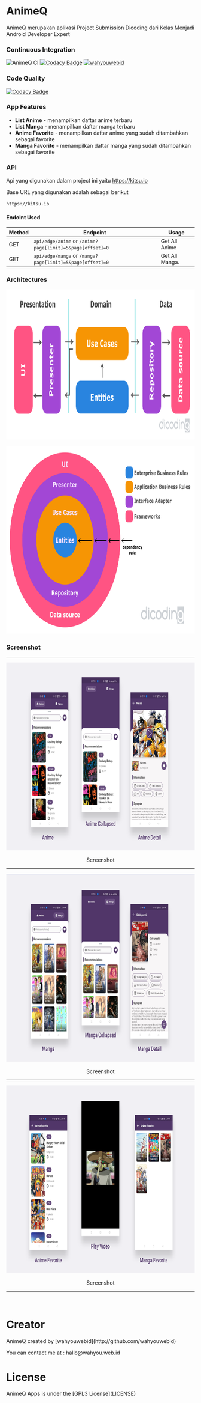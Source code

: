 # AnimeQ

AnimeQ merupakan aplikasi Project Submission Dicoding dari Kelas Menjadi Android Developer Expert


### Continuous Integration
![AnimeQ CI](https://github.com/wahyouwebid/AnimeQ/workflows/AnimeQ%20CI/badge.svg)
[![Codacy Badge](https://api.codacy.com/project/badge/Grade/f9d2ec0db5e8469fbad0daafadecd2b8)](https://app.codacy.com/gh/wahyouwebid/AnimeQ?utm_source=github.com&utm_medium=referral&utm_content=wahyouwebid/AnimeQ&utm_campaign=Badge_Grade_Settings)
[![wahyouwebid](https://circleci.com/gh/wahyouwebid/AnimeQ.svg?style=shield)](https://circleci.com/gh/wahyouwebid/AnimeQ)

### Code Quality
[![Codacy Badge](https://app.codacy.com/project/badge/Grade/77ec797e8a784d28ad4076afe57d4cf4)](https://www.codacy.com/gh/wahyouwebid/AnimeQ/dashboard?utm_source=github.com&amp;utm_medium=referral&amp;utm_content=wahyouwebid/AnimeQ&amp;utm_campaign=Badge_Grade)


### App Features
* **List Anime** - menampilkan daftar anime terbaru
* **List Manga** - menampilkan daftar manga terbaru
* **Anime Favorite** - menampilkan daftar anime yang sudah ditambahkan sebagai favorite
* **Manga Favorite** - menampilkan daftar manga yang sudah ditambahkan sebagai favorite

### API
Api yang digunakan dalam project ini yaitu https://kitsu.io

Base URL yang digunakan adalah sebagai berikut
```
https://kitsu.io
```

#### Endoint Used

|Method | Endpoint | Usage |
| ---- | ---- | --------------- |
|GET| `api/edge/anime` or `/anime?page[limit]=5&page[offset]=0` | Get All Anime|
|GET| `api/edge/manga` or `/manga?page[limit]=5&page[offset]=0` | Get All Manga.| 

### Architectures

<p align="center"><img src="screenshot/img5.png" alt="Clean Acrhitecture" width="850" height="400"></p>
<p align="center"><img src="screenshot/img4.png" alt="Clean Acrhitecture" width="850" height="500"></p>

### Screenshot
<span align="center">
 <hr>
 <p align="center"><img src="screenshot/img1.png" alt="MovieQ Screenshot" width="850" height="500"></p>
 <p align="center">Screenshot</p>
 <hr>
  <p align="center"><img src="screenshot/img2.png" alt="MovieQ Screenshot" width="850" height="500"></p>
 <p align="center">Screenshot</p>
 <hr>
   <p align="center"><img src="screenshot/img3.png" alt="MovieQ Screenshot" width="850" height="500"></p>
 <p align="center">Screenshot</p>
 <hr>
 </span>


<br>
 <h1>Creator</h1>
 <p>AnimeQ created by [wahyouwebid](http://github.com/wahyouwebid)</p>
 <p>You can contact me at : hallo@wahyou.web.id</p>
 <h1>License</h1>
 <p>AnimeQ Apps is under the [GPL3 License](LICENSE)</p>
